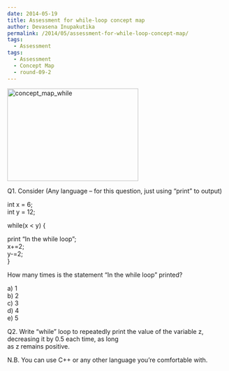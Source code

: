 ```yaml
---
date: 2014-05-19
title: Assessment for while-loop concept map
author: Devasena Inupakutika
permalink: /2014/05/assessment-for-while-loop-concept-map/
tags:
  - Assessment
tags:
  - Assessment
  - Concept Map
  - round-09-2
---
```

[<img src="http://teaching.software-carpentry.org/wp-content/uploads/2014/05/concept_map_while-300x212.jpg" alt="concept_map_while" width="300" height="212" class="alignnone size-medium wp-image-6911" />][1]

Q1. Consider (Any language &#8211; for this question, just using &#8220;print&#8221; to output)

int x = 6;  
int y = 12;

while(x < y) {

print &#8220;In the while loop&#8221;;  
x+=2;  
y-=2;  
}

How many times is the statement &#8220;In the while loop&#8221; printed?

a) 1  
b) 2  
c) 3  
d) 4  
e) 5

Q2. Write &#8220;while&#8221; loop to repeatedly print the value of the variable z, decreasing it by 0.5 each time, as long  
as z remains positive.

N.B. You can use C++ or any other language you&#8217;re comfortable with.

 [1]: http://teaching.software-carpentry.org/wp-content/uploads/2014/05/concept_map_while.jpg
